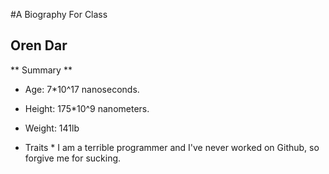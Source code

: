 #A Biography For Class
## Oren Dar

** Summary **
* Age: 7*10^17 nanoseconds.
* Height: 175*10^9 nanometers.
* Weight: 141lb

* Traits *
I am a terrible programmer and I've never worked on Github, so forgive me for sucking.

